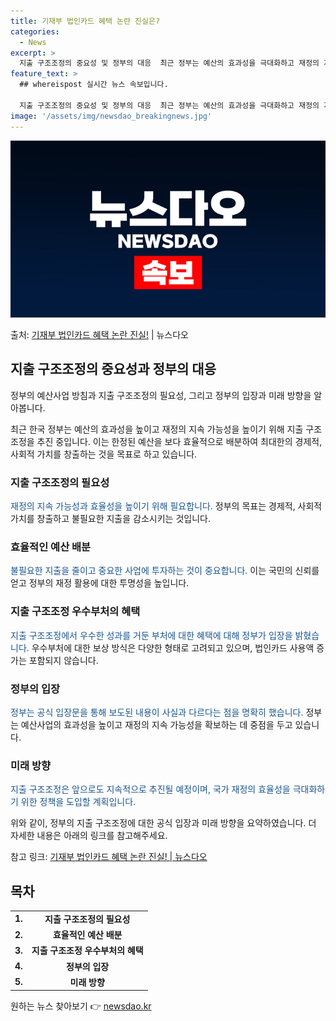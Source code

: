 ```yaml
---
title: 기재부 법인카드 혜택 논란 진실은?
categories:
  - News
excerpt: >
  지출 구조조정의 중요성 및 정부의 대응  최근 정부는 예산의 효과성을 극대화하고 재정의 지속 가능성을 높이기…
feature_text: >
  ## whereispost 실시간 뉴스 속보입니다.

  지출 구조조정의 중요성 및 정부의 대응  최근 정부는 예산의 효과성을 극대화하고 재정의 지속 가능성을 높이기…
image: '/assets/img/newsdao_breakingnews.jpg'
---
```


![뉴스다오 속보](/assets/img/newsdao_breakingnews.jpg)

<p>출처: <a href="https://newsdao.kr/4084" rel="dofollow">기재부 법인카드 혜택 논란 진실!</a> | 뉴스다오</p>

<h2 data-ke-size="size26">지출 구조조정의 중요성과 정부의 대응</h2>
정부의 예산사업 방침과 지출 구조조정의 필요성, 그리고 정부의 입장과 미래 방향을 알아봅니다.

<p data-ke-size="size16">최근 한국 정부는 예산의 효과성을 높이고 재정의 지속 가능성을 높이기 위해 지출 구조조정을 추진 중입니다. 이는 한정된 예산을 보다 효율적으로 배분하여 최대한의 경제적, 사회적 가치를 창출하는 것을 목표로 하고 있습니다. </p>

<h3>지출 구조조정의 필요성</h3>
<span style="color: #1a5490;">재정의 지속 가능성과 효율성을 높이기 위해 필요합니다.</span>
정부의 목표는 경제적, 사회적 가치를 창출하고 불필요한 지출을 감소시키는 것입니다.

<h3>효율적인 예산 배분</h3>
<span style="color: #1a5490;">불필요한 지출을 줄이고 중요한 사업에 투자하는 것이 중요합니다.</span>
이는 국민의 신뢰를 얻고 정부의 재정 활용에 대한 투명성을 높입니다.

<h3>지출 구조조정 우수부처의 혜택</h3>
<span style="color: #1a5490;">지출 구조조정에서 우수한 성과를 거둔 부처에 대한 혜택에 대해 정부가 입장을 밝혔습니다.</span>
우수부처에 대한 보상 방식은 다양한 형태로 고려되고 있으며, 법인카드 사용액 증가는 포함되지 않습니다.

<h3>정부의 입장</h3>
<span style="color: #1a5490;">정부는 공식 입장문을 통해 보도된 내용이 사실과 다르다는 점을 명확히 했습니다.</span> 
정부는 예산사업의 효과성을 높이고 재정의 지속 가능성을 확보하는 데 중점을 두고 있습니다.

<h3>미래 방향</h3>
<span style="color: #1a5490;">지출 구조조정은 앞으로도 지속적으로 추진될 예정이며, 국가 재정의 효율성을 극대화하기 위한 정책을 도입할 계획입니다.</span> 

위와 같이, 정부의 지출 구조조정에 대한 공식 입장과 미래 방향을 요약하였습니다. 더 자세한 내용은 아래의 링크를 참고해주세요. 

참고 링크: [기재부 법인카드 혜택 논란 진실! | 뉴스다오](https://newsdao.kr/4084)

<h2 data-ke-size="size26">목차</h2>
<table>
  <tbody>
    <tr>
      <td style="text-align: center; height: 17px;"><b>1.</b></td>
      <td style="text-align: center; height: 17px;"><b>지출 구조조정의 필요성</b></td>
    </tr>
    <tr>
      <td style="text-align: center; height: 17px;"><b>2.</b></td>
      <td style="text-align: center; height: 17px;"><b>효율적인 예산 배분</b></td>
    </tr>
    <tr>
      <td style="text-align: center; height: 17px;"><b>3.</b></td>
      <td style="text-align: center; height: 17px;"><b>지출 구조조정 우수부처의 혜택</b></td>
    </tr>
    <tr>
      <td style="text-align: center; height: 17px;"><b>4.</b></td>
      <td style="text-align: center; height: 17px;"><b>정부의 입장</b></td>
    </tr>
    <tr>
      <td style="text-align: center; height: 17px;"><b>5.</b></td>
      <td style="text-align: center; height: 17px;"><b>미래 방향</b></td>
    </tr>
  </tbody>
</table> 

원하는 뉴스 찾아보기 👉 <a href="https://newsdao.kr" rel="dofollow">newsdao.kr</a>



